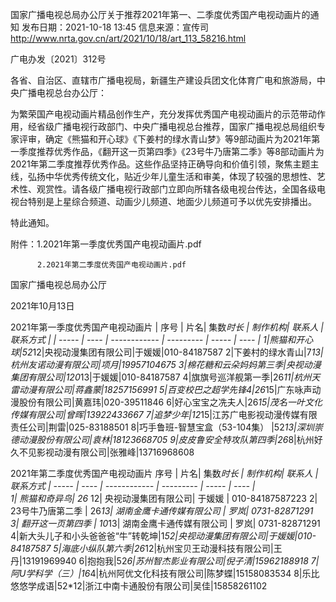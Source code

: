 国家广播电视总局办公厅关于推荐2021年第一、二季度优秀国产电视动画片的通知
发布日期：2021-10-18 13:45 	信息来源：宣传司 	 
http://www.nrta.gov.cn/art/2021/10/18/art_113_58216.html

广电办发〔2021〕312号


各省、自治区、直辖市广播电视局，新疆生产建设兵团文化体育广电和旅游局，中央广播电视总台办公厅：

为繁荣国产电视动画片精品创作生产，充分发挥优秀国产电视动画片的示范带动作用，经省级广播电视行政部门、中央广播电视总台推荐，国家广播电视总局组织专家评审，确定《熊猫和开心球》《下姜村的绿水青山梦》等9部动画片为2021年第一季度推荐优秀作品，《翻开这一页第四季》《23号牛乃唐第二季》等8部动画片为2021年第二季度推荐优秀作品。这些作品坚持正确导向和价值引领，聚焦主题主线，弘扬中华优秀传统文化，贴近少年儿童生活和审美，体现了较强的思想性、艺术性、观赏性。请各级广播电视行政部门立即向所辖各级电视台传达，全国各级电视台特别是上星综合频道、动画少儿频道、地面少儿频道可予以优先安排播出。

特此通知。


附件：1.2021年第一季度优秀国产电视动画片.pdf

          2.2021年第二季度优秀国产电视动画片.pdf



国家广播电视总局办公厅        

2021年10月13日    


2021年第一季度优秀国产电视动画片 
| 序号 | 片名| 集数*时长 | 制作机构| 联系人 | 联系方式        |
| ----- | ---- | ------------ | --------- | ----- | ---- | 
1|熊猫和开心球|52*12|央视动漫集团有限公司|于媛媛|010-84187587
2|下姜村的绿水青山|7*13|杭州友诺动漫有限公司|项月|19957104675
3|棉花糖和云朵妈妈第三季|央视动漫集团有限公司|120*13|于媛媛|010-84187587
4|旗旗号巡洋舰第一季|26*11|杭州天雷动漫有限公司|蒋鑫蒙|18257156991 
5|百变校巴之超学先锋4|26*15|广东咏声动漫股份有限公司|黄嘉玮|020-39511846
6|好心宝宝之冼夫人|26*15|茂名一叶文化传媒有限公司|曾晖|13922433667
7|追梦少年|12*15|江苏广电影视动漫传媒有限责任公司|荆雷|025-83188501
8|巧手鲁班-智慧宝盒（53-104集） |52*13|深圳崇德动漫股份有限公司|袁林|18123668705
9|皮皮鲁安全特攻队第四季|26*8|杭州好久不见影视动漫有限公司|张雅峰|13716968608





2021年第二季度优秀国产电视动画片
 序号 | 片名| 集数*时长 | 制作机构| 联系人 | 联系方式        |
 ----- | ---- | ------------ | --------- | ----- | ---- |  
1| 熊猫和奇异鸟| 26* 12| 央视动漫集团有限公司| 于媛媛 | 010-84187587223 
2| 23号牛乃唐第二季 | 26*13| 湖南金鹰卡通传媒有限公司 | 罗岚| 0731-82871291  
3| 翻开这一页第四季 | 10*13| 湖南金鹰卡通传媒有限公司 | 罗岚| 0731-82871291
4|新大头儿子和小头爸爸爸“牛”转乾坤|1*52|央视动漫集团有限公司|于媛媛|010-84187587
5|海底小纵队第六季|26*12|杭州宝贝王动漫科技有限公司|王丹|13191969940
6|抱抱我|52*6|苏州智杰影业有限公司|倪子清|15962188918
7|阿U学科学（三）|16*4|杭州阿优文化科技有限公司|陈梦蝶|15158083534
8|乐比悠悠学成语|52*12|浙江中南卡通股份有限公司|吴佳|15858261102
